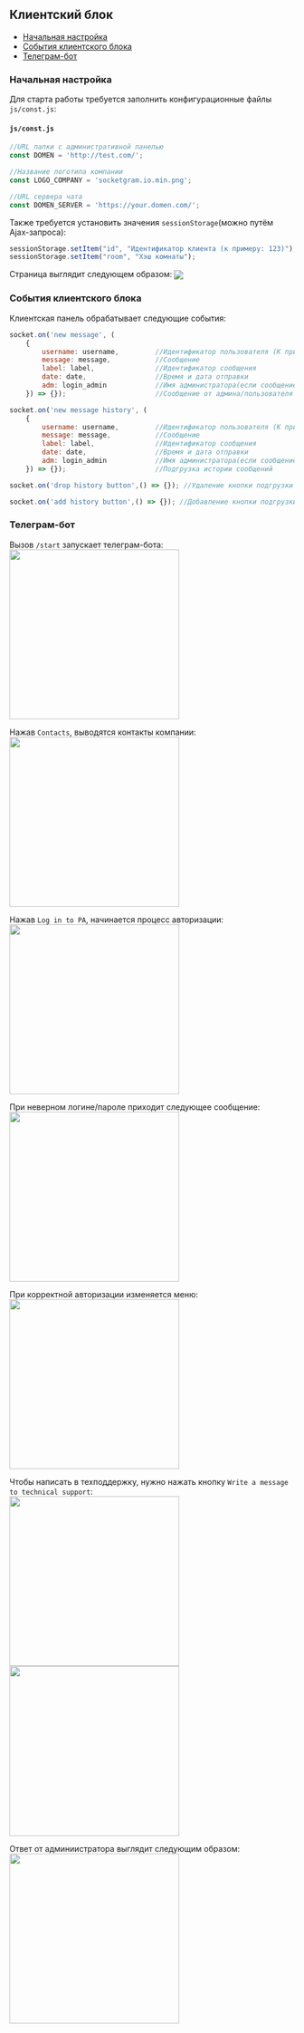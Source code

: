 ## <a name="clientphp"></a> Клиентский блок

* [Начальная настройка](#startuserclient)
* [События клиентского блока](#eventuser)
* [Телеграм-бот](#usertlgrm)

### <a name="startuserclient"> Начальная настройка
Для старта работы требуется заполнить конфигурационные файлы `js/const.js`:
#### `js/const.js`
```js
//URL папки с административной панелью
const DOMEN = 'http://test.com/';

//Название логотипа компании
const LOGO_COMPANY = 'socketgram.io.min.png';

//URL сервера чата
const DOMEN_SERVER = 'https://your.domen.com/';
```
Также требуется установить значения `sessionStorage`(можно путём Ajax-запроса):
```js
sessionStorage.setItem("id", "Идентификатор клиента (к примеру: 123)");
sessionStorage.setItem("room", "Хэш комнаты");
```
Страница выглядит следующем образом:
<img src="../docs/client.PNG" align="center">

### <a name="eventuser"> События клиентского блока

Клиентская панель обрабатывает следующие события:
```js
socket.on('new message', (
    {
        username: username,         //Идентификатор пользователя (К примеру: 123)
        message: message,           //Сообщение
        label: label,               //Идентификатор сообщения
        date: date,                 //Время и дата отправки
        adm: login_admin            //Имя администратора(если сообщение написано клиентом, параметр равен 0)
    }) => {});                      //Сообщение от админа/пользователя
```
```js
socket.on('new message history', (
    {
        username: username,         //Идентификатор пользователя (К примеру: 123)
        message: message,           //Сообщение
        label: label,               //Идентификатор сообщения
        date: date,                 //Время и дата отправки
        adm: login_admin            //Имя администратора(если сообщение написано клиентом, параметр равен 0)
    }) => {});                      //Подгрузка истории сообщений
```
```js
socket.on('drop history button',() => {}); //Удаление кнопки подгрузки истории сообщений
```
```js
socket.on('add history button',() => {}); //Добавление кнопки подгрузки истории сообщений
```

### <a name="usertlgrm"> Телеграм-бот

Вызов `/start` запускает телеграм-бота:
<br>
<img src="../docs/t1.jpg" width="300px">

Нажав `Contacts`, выводятся контакты компании:
<br>
<img src="../docs/t2.jpg" width="300px">

Нажав `Log in to PA`, начинается процесс авторизации:
<br>
<img src="../docs/t3.jpg" width="300px">

При неверном логине/пароле приходит следующее сообщение:
<br>
<img src="../docs/t4.jpg" width="300px">

При корректной авторизации изменяется меню:
<br>
<img src="../docs/t5.jpg" width="300px">

Чтобы написать в техподдержку, нужно нажать кнопку `Write a message to technical support`:
<br>
<img src="../docs/t6.jpg" width="300px">
<img src="../docs/t7.jpg" width="300px">

Ответ от админиистратора выглядит следующим образом:
<br>
<img src="../docs/t8.jpg" width="300px">
